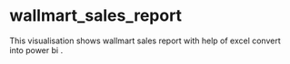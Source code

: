 # wallmart_sales_report
This visualisation shows wallmart sales report with help of excel convert into power bi . 
